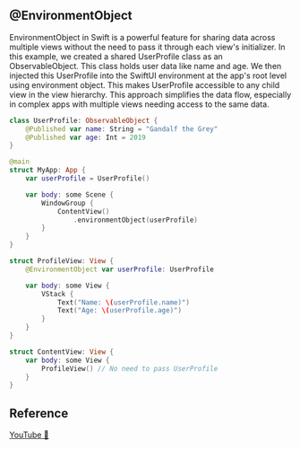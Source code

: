## @EnvironmentObject

EnvironmentObject in Swift is a powerful feature for sharing data across multiple views without the need to pass it through each view's initializer. In this example, we created a shared UserProfile class as an ObservableObject. This class holds user data like name and age. We then injected this UserProfile into the SwiftUI environment at the app's root level using environment object. This makes UserProfile accessible to any child view in the view hierarchy. This approach simplifies the data flow, especially in complex apps with multiple views needing access to the same data.

```swift
class UserProfile: ObservableObject {
    @Published var name: String = "Gandalf the Grey"
    @Published var age: Int = 2019
}

@main
struct MyApp: App {
    var userProfile = UserProfile()

    var body: some Scene {
        WindowGroup {
            ContentView()
                .environmentObject(userProfile)
        }
    }
}

struct ProfileView: View {
    @EnvironmentObject var userProfile: UserProfile

    var body: some View {
        VStack {
            Text("Name: \(userProfile.name)")
            Text("Age: \(userProfile.age)")
        }
    }
}

struct ContentView: View {
    var body: some View {
        ProfileView() // No need to pass UserProfile
    }
}
```

## Reference

[YouTube 👀](https://youtube.com/shorts/q2iXr6oIhgY?feature=share)